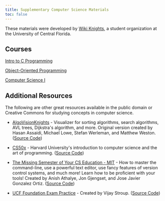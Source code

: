 ```yaml
---
title: Supplementary Computer Science Materials
toc: false
---
```


These materials were developed by [Wiki Knights](https://wikiknights.com), a student organization at the University of Central Florida.

## Courses

[Intro to C Programming](intro-to-c/index.md)

[Object-Oriented Programming](object-oriented-programming/index.md)

[Computer Science I](cs1/index.md)

## Additional Resources

The following are other great resources available in the public domain or Creative Commons for studying concepts in computer science.

- [AlgoVisionKnights](https://algovisionknights-v2.web.app/) - Visualizer for sorting algorithms, search algorithms, AVL trees, Dijkstra's algorithm, and more. Original version created by Hasan Assaidi, Michael Lowe, Stefan Werleman, and Matthew Weston. ([Source Code](https://github.com/AlgoVisionKnights-V2/adv-react))

- [CS50x](https://cs50.harvard.edu/x/) - Harvard University's introduction to computer science and the art of programming. ([Source Code](https://github.com/cs50))

- [The Missing Semester of Your CS Education - MIT](https://missing.csail.mit.edu/) - How to master the command-line, use a powerful text editor, use fancy features of version control systems, and much more! Learn how to be proficient with your tools! Created by Anish Athalye, Jon Gjengset, and Jose Javier Gonzalez Ortiz. ([Source Code](https://github.com/missing-semester/missing-semester))

- [UCF Foundation Exam Practice](https://ucffe.vijaystroup.com/) - Created by Vijay Stroup. ([Source Code](https://github.com/VijayStroup/ucf-fe))

